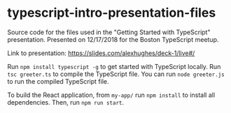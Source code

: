 # typescript-intro-presentation-files
Source code for the files used in the "Getting Started with TypeScript" presentation. Presented on 12/17/2018 for the Boston TypeScript meetup.

Link to presentation: https://slides.com/alexhughes/deck-1/live#/

Run `npm install typescript -g` to get started with TypeScript locally. 
Run `tsc greeter.ts` to compile the TypeScript file.
You can run `node greeter.js` to run the compiled TypeScript file.

To build the React application, from `my-app/` run `npm install` to install all dependencies. Then, run `npm run start`.
